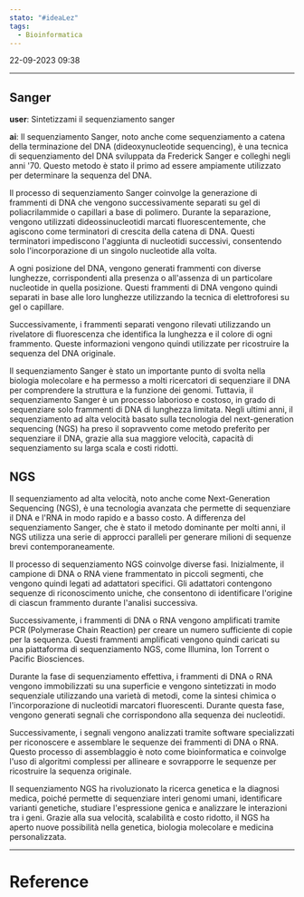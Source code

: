 ```yaml
---
stato: "#ideaLez"
tags:
  - Bioinformatica
---
```

22-09-2023 09:38

--- 

## Sanger
**user**: Sintetizzami il sequenziamento sanger

**ai**: Il sequenziamento Sanger, noto anche come sequenziamento a catena della terminazione del DNA (dideoxynucleotide sequencing), è una tecnica di sequenziamento del DNA sviluppata da Frederick Sanger e colleghi negli anni '70. Questo metodo è stato il primo ad essere ampiamente utilizzato per determinare la sequenza del DNA.

Il processo di sequenziamento Sanger coinvolge la generazione di frammenti di DNA che vengono successivamente separati su gel di poliacrilammide o capillari a base di polimero. Durante la separazione, vengono utilizzati dideossinucleotidi marcati fluorescentemente, che agiscono come terminatori di crescita della catena di DNA. Questi terminatori impediscono l'aggiunta di nucleotidi successivi, consentendo solo l'incorporazione di un singolo nucleotide alla volta.

A ogni posizione del DNA, vengono generati frammenti con diverse lunghezze, corrispondenti alla presenza o all'assenza di un particolare nucleotide in quella posizione. Questi frammenti di DNA vengono quindi separati in base alle loro lunghezze utilizzando la tecnica di elettroforesi su gel o capillare.

Successivamente, i frammenti separati vengono rilevati utilizzando un rivelatore di fluorescenza che identifica la lunghezza e il colore di ogni frammento. Queste informazioni vengono quindi utilizzate per ricostruire la sequenza del DNA originale.

Il sequenziamento Sanger è stato un importante punto di svolta nella biologia molecolare e ha permesso a molti ricercatori di sequenziare il DNA per comprendere la struttura e la funzione dei genomi. Tuttavia, il sequenziamento Sanger è un processo laborioso e costoso, in grado di sequenziare solo frammenti di DNA di lunghezza limitata. Negli ultimi anni, il sequenziamento ad alta velocità basato sulla tecnologia del next-generation sequencing (NGS) ha preso il sopravvento come metodo preferito per sequenziare il DNA, grazie alla sua maggiore velocità, capacità di sequenziamento su larga scala e costi ridotti.
## NGS
Il sequenziamento ad alta velocità, noto anche come Next-Generation Sequencing (NGS), è una tecnologia avanzata che permette di sequenziare il DNA e l'RNA in modo rapido e a basso costo. A differenza del sequenziamento Sanger, che è stato il metodo dominante per molti anni, il NGS utilizza una serie di approcci paralleli per generare milioni di sequenze brevi contemporaneamente.

Il processo di sequenziamento NGS coinvolge diverse fasi. Inizialmente, il campione di DNA o RNA viene frammentato in piccoli segmenti, che vengono quindi legati ad adattatori specifici. Gli adattatori contengono sequenze di riconoscimento uniche, che consentono di identificare l'origine di ciascun frammento durante l'analisi successiva.

Successivamente, i frammenti di DNA o RNA vengono amplificati tramite PCR (Polymerase Chain Reaction) per creare un numero sufficiente di copie per la sequenza. Questi frammenti amplificati vengono quindi caricati su una piattaforma di sequenziamento NGS, come Illumina, Ion Torrent o Pacific Biosciences.

Durante la fase di sequenziamento effettiva, i frammenti di DNA o RNA vengono immobilizzati su una superficie e vengono sintetizzati in modo sequenziale utilizzando una varietà di metodi, come la sintesi chimica o l'incorporazione di nucleotidi marcatori fluorescenti. Durante questa fase, vengono generati segnali che corrispondono alla sequenza dei nucleotidi.

Successivamente, i segnali vengono analizzati tramite software specializzati per riconoscere e assemblare le sequenze dei frammenti di DNA o RNA. Questo processo di assemblaggio è noto come bioinformatica e coinvolge l'uso di algoritmi complessi per allineare e sovrapporre le sequenze per ricostruire la sequenza originale.

Il sequenziamento NGS ha rivoluzionato la ricerca genetica e la diagnosi medica, poiché permette di sequenziare interi genomi umani, identificare varianti genetiche, studiare l'espressione genica e analizzare le interazioni tra i geni. Grazie alla sua velocità, scalabilità e costo ridotto, il NGS ha aperto nuove possibilità nella genetica, biologia molecolare e medicina personalizzata.













--- 
# Reference


